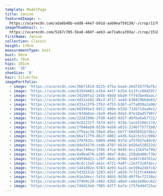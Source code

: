 ```yaml
---
template: ModelPage
title: Janine
featuredImage: >-
  https://ucarecdn.com/ada6b48b-edd8-44e7-b91d-aab0ea759130/-/crop/1170x789/0,0/-/preview/
imageThumbnail: >-
  https://ucarecdn.com/5167c705-5ba8-484f-aeb3-ae71a6ca393a/-/crop/1518x2379/112,0/-/preview/
firstName: Janine
collection: Classic
height: 170cm
measurementType: bust
bust: 94cm
waist: 79cm
hips: 101cm
size: '10'
shoeSize: '8'
hair: Silverfox
imagePortfolio:
  - image: 'https://ucarecdn.com/366f181d-8215-475a-baa4-26d7357f9af6/'
  - image: 'https://ucarecdn.com/b1934463-e354-441f-b35d-b11fcc08d297/'
  - image: 'https://ucarecdn.com/342b0fa2-2e5b-48dd-bba9-fff43be46aac/'
  - image: 'https://ucarecdn.com/4d32a102-8bcd-4f17-ae4d-b304296bde83/'
  - image: 'https://ucarecdn.com/d31e13f9-2fb2-4753-b367-e7fa059a2a98/'
  - image: 'https://ucarecdn.com/b83501e3-6872-400e-b33d-732671daa9e1/'
  - image: 'https://ucarecdn.com/c93de6aa-cba9-48ad-9da5-07e18ad5f907/'
  - image: 'https://ucarecdn.com/2228198b-2fd8-4a03-9d37-d8fbe6ab7722/'
  - image: 'https://ucarecdn.com/4c02231f-fb7d-4d7c-915b-1ace5108c174/'
  - image: 'https://ucarecdn.com/1f046eb8-6538-4a58-a033-224bf757f1b0/'
  - image: 'https://ucarecdn.com/2f5eac34-50e4-49ac-bb77-6845691b73b1/'
  - image: 'https://ucarecdn.com/b6a717f9-8b1f-4802-a43b-6a2c5c51c908/'
  - image: 'https://ucarecdn.com/3767635c-b809-448b-937d-af57027e49c0/'
  - image: 'https://ucarecdn.com/dda54170-cedb-4707-bb24-bd26e528522d/'
  - image: 'https://ucarecdn.com/6ac749ea-3f66-47ce-9445-bcc15b4fe799/'
  - image: 'https://ucarecdn.com/da9ba676-a385-48a7-8abc-258abe00cf39/'
  - image: 'https://ucarecdn.com/4959bd21-c29f-4bdc-870d-1e947c04761a/'
  - image: 'https://ucarecdn.com/8cdc11e5-ae1c-4f21-9a87-c2e3f310fdec/'
  - image: 'https://ucarecdn.com/1441d92e-9783-4e93-ba15-ee190a2dbfc8/'
  - image: 'https://ucarecdn.com/543d151b-3203-4d1f-a83d-7c721fc444bd/'
  - image: 'https://ucarecdn.com/61e24ecc-5414-46b5-9d38-d0ffbcf2130a/'
  - image: 'https://ucarecdn.com/2f4b9c28-c602-42b5-a8ed-cebe3e96cc62/'
  - image: 'https://ucarecdn.com/7d4d13e6-7985-4377-bafa-175fbdd4725a/'
---
```


